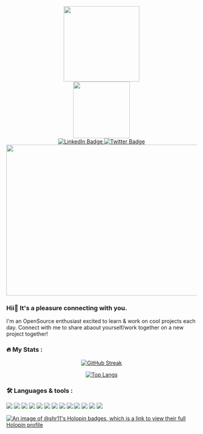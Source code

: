 

<!--<div id="header" align="center">
<iframe src="https://giphy.com/embed/ZUy8cKIV8WYiAwBZ8b" width="480" height="480" frameBorder="0" class="giphy-embed" allowFullScreen></iframe><p><a href="https://giphy.com/stickers/ImageUpClub-hello-hi-heylo-ZUy8cKIV8WYiAwBZ8b">via GIPHY</a></p>
</div>-->

<div id="header" align="center">
  <img src="https://media0.giphy.com/media/v1.Y2lkPTc5MGI3NjExdG90N3JnMnY5OWljdjJsaGh4OG1qMzVzMWNjdTBiemowbm41emdzbiZlcD12MV9pbnRlcm5hbF9naWZfYnlfaWQmY3Q9cw/CJMICviHRlROaQw0JS/giphy.gif" width="200" height="200"/>
</div>

<div align="center">
 <img src="https://media0.giphy.com/media/v1.Y2lkPTc5MGI3NjExMHE4NWUwZHlmMnR1djRod3hwaHBodXVqcXByanFpMWd6dmUxdTB3YSZlcD12MV9pbnRlcm5hbF9naWZfYnlfaWQmY3Q9Zw/MYI6NK4JOGpOzOriEg/giphy.gif" width="150" />
</div>

<div id="badges" align="center">
  <a href="https://www.linkedin.com/in/shraddha-sharma-15246a262/">
    <img src="https://img.shields.io/badge/LinkedIn-blue?style=for-the-badge&logo=linkedin&logoColor=white" alt="LinkedIn Badge"/>
  </a>
  <a href="https://twitter.com/Starlynn5285268">
    <img src="https://img.shields.io/badge/Twitter-blue?style=for-the-badge&logo=twitter&logoColor=white" alt="Twitter Badge"/>
  </a>
</div>

<div align="center">
  <img src="https://komarev.com/ghpvc/?username=your-github-username&style=flat-square&color=blue" alt=""/>
</div>



<div align="center">
  <img src="https://media2.giphy.com/media/qPa9vUYCUrx6w/giphy.gif?cid=ecf05e47lsbedi4svarxr8xxrmboeow8yafubl19wo6c53z1&ep=v1_gifs_search&rid=giphy.gif&ct=g" width="600" height="400"/>
</div>

### Hii🙂 It's a pleasure connecting with you. 
I'm an OpenSource enthusiast excited to learn & work on cool projects each day. Connect with me to share abaout yourself/work together on a new project together!

### :fire: My Stats :
<div align="center">
  
[![GitHub Streak](http://github-readme-streak-stats.herokuapp.com?user=Shr11&theme=dark&background=000000)](https://git.io/streak-stats)
</div>

<div align="center">

[![Top Langs](https://github-readme-stats.vercel.app/api/top-langs/?username=Shr11&layout=compact&theme=dark)](https://github.com/Shr11/github-readme-stats)
<!-- ERROR [![GitHub Stats](https://github-readme-stats.vercel.app/api?username={Shr11}&theme=blue-green)](https://github.com/Shr11/github-readme-stats)-->

</div>

### 🛠️ Languages & tools :
<div>
<p>
<img src="https://img.shields.io/badge/Python-3776AB?style=for-the-badge&logo=python&logoColor=white" />
<img src="https://img.shields.io/badge/C-00599C?style=for-the-badge&logo=c&logoColor=white" />
<img src="https://img.shields.io/badge/C%2B%2B-00599C?style=for-the-badge&logo=c%2B%2B&logoColor=white" />
<img src="https://img.shields.io/badge/Svelte-4A4A55?style=for-the-badge&logo=svelte&logoColor=FF3E00" />
<img src="https://img.shields.io/badge/Visual_Studio_Code-0078D4?style=for-the-badge&logo=visual%20studio%20code&logoColor=white" />
<img src="https://img.shields.io/badge/MySQL-00000F?style=for-the-badge&logo=mysql&logoColor=white" />
<img src="https://img.shields.io/badge/Kali_Linux-557C94?style=for-the-badge&logo=kali-linux&logoColor=white" />
<img src="https://img.shields.io/badge/Linux-FCC624?style=for-the-badge&logo=linux&logoColor=black" />
<img src="https://img.shields.io/badge/Windows-0078D6?style=for-the-badge&logo=windows&logoColor=white" />
<img src="https://img.shields.io/badge/Shell_Script-121011?style=for-the-badge&logo=gnu-bash&logoColor=white" />
<img src="https://img.shields.io/badge/Powershell-2CA5E0?style=for-the-badge&logo=powershell&logoColor=white" />
<img src="https://img.shields.io/badge/Google_Cloud-4285F4?style=for-the-badge&logo=google-cloud&logoColor=white" />
<img src="https://img.shields.io/badge/GIT-E44C30?style=for-the-badge&logo=git&logoColor=white" />
</p>
</div>






<!--
**Shr11/Shr11** is a ✨ _special_ ✨ repository because its `README.md` (this file) appears on your GitHub profile.



Here are some ideas to get you started:

- 🔭 I’m currently working on ...
- 🌱 I’m currently learning ...
- 👯 I’m looking to collaborate on ...
- 🤔 I’m looking for help with ...
- 💬 Ask me about ...
- 📫 How to reach me: ...
- 😄 Pronouns: ...
- ⚡ Fun fact: ...
-->
[![An image of @shr11's Holopin badges, which is a link to view their full Holopin profile](https://holopin.me/shr11)](https://holopin.io/@shr11)
